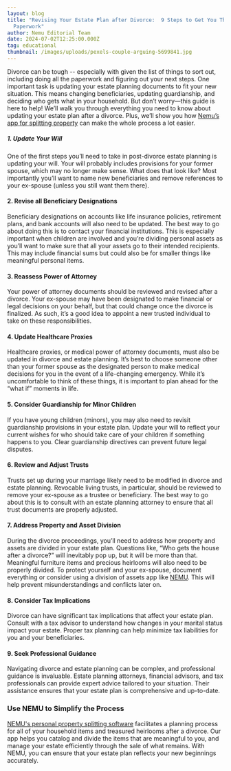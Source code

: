 ```yaml
---
layout: blog
title: "Revising Your Estate Plan after Divorce:  9 Steps to Get You Through the
  Paperwork"
author: Nemu Editorial Team
date: 2024-07-02T12:25:00.000Z
tag: educational
thumbnail: /images/uploads/pexels-couple-arguing-5699841.jpg
---
```

Divorce can be tough -- especially with given the list of things to sort out, including doing all the paperwork and figuring out your next steps. One important task is updating your estate planning documents to fit your new situation. This means changing beneficiaries, updating guardianship, and deciding who gets what in your household. But don’t worry—this guide is here to help! We’ll walk you through everything you need to know about updating your estate plan after a divorce. Plus, we’ll show you how [Nemu’s app for splitting property](www.mynemu.com/divorce) can make the whole process a lot easier.

##### **1. Update Your Will**

One of the first steps you’ll need to take in post-divorce estate planning is updating your will. Your will probably includes provisions for your former spouse, which may no longer make sense. What does that look like? Most importantly you’ll want to name new beneficiaries and remove references to your ex-spouse (unless you still want them there). 

#### **2. Revise all Beneficiary Designations**

Beneficiary designations on accounts like life insurance policies, retirement plans, and bank accounts will also need to be updated. The best way to go about doing this is to contact your financial institutions. This is especially important when children are involved and you’re dividing personal assets as you’ll want to make sure that all your assets go to their intended recipients. This may include financial sums but could also be for smaller things like meaningful personal items.  

#### 3. Reassess Power of Attorney

Your power of attorney documents should be reviewed and revised after a divorce. Your ex-spouse may have been designated to make financial or legal decisions on your behalf, but that could change once the divorce is finalized. As such, it’s a good idea to appoint a new trusted individual to take on these responsibilities.

#### 4. Update Healthcare Proxies

Healthcare proxies, or medical power of attorney documents, must also be updated in divorce and estate planning. It’s best to choose someone other than your former spouse as the designated person to make medical decisions for you in the event of a life-changing emergency. While it’s uncomfortable to think of these things, it is important to plan ahead for the “what if” moments in life.

#### 5. Consider Guardianship for Minor Children

If you have young children (minors), you may also need to revisit guardianship provisions in your estate plan. Update your will to reflect your current wishes for who should take care of your children if something happens to you. Clear guardianship directives can prevent future legal disputes.

#### 6. Review and Adjust Trusts

Trusts set up during your marriage likely need to be modified in divorce and estate planning. Revocable living trusts, in particular, should be reviewed to remove your ex-spouse as a trustee or beneficiary. The best way to go about this is to consult with an estate planning attorney to ensure that all trust documents are properly adjusted.

#### 7. Address Property and Asset Division

During the divorce proceedings, you’ll need to address how property and assets are divided in your estate plan. Questions like, “Who gets the house after a divorce?” will inevitably pop up, but it will be more than that. Meaningful furniture items and precious heirlooms will also need to be properly divided. To protect yourself and your ex-spouse, document everything or consider using a division of assets app like [NEMU](mynemu.com/divorce). This will help prevent misunderstandings and conflicts later on.

#### 8. Consider Tax Implications

Divorce can have significant tax implications that affect your estate plan. Consult with a tax advisor to understand how changes in your marital status impact your estate. Proper tax planning can help minimize tax liabilities for you and your beneficiaries.

#### 9. Seek Professional Guidance

Navigating divorce and estate planning can be complex, and professional guidance is invaluable. Estate planning attorneys, financial advisors, and tax professionals can provide expert advice tailored to your situation. Their assistance ensures that your estate plan is comprehensive and up-to-date.

### Use NEMU to Simplify the Process

[NEMU's personal property splitting software](www.mynemu.com/divorce) facilitates a planning process for all of your household items and treasured heirlooms after a divorce. Our app helps you catalog and divide the items that are meaningful to you, and manage your estate efficiently through the sale of what remains. With NEMU, you can ensure that your estate plan reflects your new beginnings accurately.
